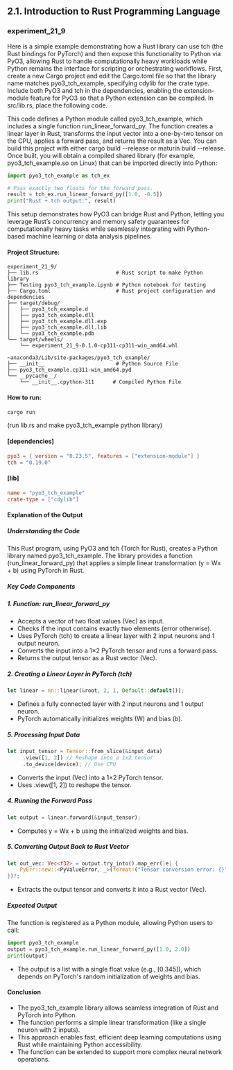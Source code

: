## 2.1. Introduction to Rust Programming Language

### experiment_21_9

Here is a simple example demonstrating how a Rust library can use tch (the Rust bindings for PyTorch) and then expose this functionality to Python via PyO3, allowing Rust to handle computationally heavy workloads while Python remains the interface for scripting or orchestrating workflows. First, create a new Cargo project and edit the Cargo.toml file so that the library name matches pyo3_tch_example, specifying cdylib for the crate type. Include both PyO3 and tch in the dependencies, enabling the extension-module feature for PyO3 so that a Python extension can be compiled. In src/lib.rs, place the following code.

This code defines a Python module called pyo3_tch_example, which includes a single function run_linear_forward_py. The function creates a linear layer in Rust, transforms the input vector into a one-by-two tensor on the CPU, applies a forward pass, and returns the result as a Vec. You can build this project with either cargo build --release or maturin build --release. Once built, you will obtain a compiled shared library (for example, pyo3_tch_example.so on Linux) that can be imported directly into Python:

```python
import pyo3_tch_example as tch_ex

# Pass exactly two floats for the forward pass.
result = tch_ex.run_linear_forward_py([1.0, -0.5])
print("Rust + tch output:", result)
```

This setup demonstrates how PyO3 can bridge Rust and Python, letting you leverage Rust’s concurrency and memory safety guarantees for computationally heavy tasks while seamlessly integrating with Python-based machine learning or data analysis pipelines.

#### Project Structure:

```plaintext
experiment_21_9/
├── lib.rs                         # Rust script to make Python library
├── Testing pyo3_tch_example.ipynb # Python notebook for testing
├── Cargo.toml                     # Rust project configuration and dependencies
├── target/debug/
│   ├── pyo3_tch_example.d
│   ├── pyo3_tch_example.dll
│   ├── pyo3_tch_example.dll.exp
│   ├── pyo3_tch_example.dll.lib
│   └── pyo3_tch_example.pdb
└── target/wheels/
    └── experiment_21_9-0.1.0-cp311-cp311-win_amd64.whl

~anaconda3/Lib/site-packages/pyo3_tch_example/
├── __init__                       # Python Source File
├── pyo3_tch_example.cp311-win_amd64.pyd
└── __pycache__/
    └── __init__.cpython-311      # Compiled Python File
```

#### How to run:

```powershell
cargo run 
```

(run lib.rs and make pyo3_tch_example python library)
  
#### [dependencies]

```toml
pyo3 = { version = "0.23.5", features = ["extension-module"] }
tch = "0.19.0"
```
#### [lib]

```toml
name = "pyo3_tch_example"
crate-type = ["cdylib"]
```
#### Explanation of the Output

##### Understanding the Code
This Rust program, using PyO3 and tch (Torch for Rust), creates a Python library named pyo3_tch_example. The library provides a function (run_linear_forward_py) that applies a simple linear transformation (y = Wx + b) using PyTorch in Rust.

##### Key Code Components

##### 1. Function: run_linear_forward_py

* Accepts a vector of two float values (Vec<f32>) as input.
* Checks if the input contains exactly two elements (error otherwise).
* Uses PyTorch (tch) to create a linear layer with 2 input neurons and 1 output neuron.
* Converts the input into a 1×2 PyTorch tensor and runs a forward pass.
* Returns the output tensor as a Rust vector (Vec<f32>).

##### 2. Creating a Linear Layer in PyTorch (tch)

```rust
let linear = nn::linear(&root, 2, 1, Default::default());
```

* Defines a fully connected layer with 2 input neurons and 1 output neuron.
* PyTorch automatically initializes weights (W) and bias (b).

##### 5. Processing Input Data

```rust
let input_tensor = Tensor::from_slice(&input_data)
     .view([1, 2]) // Reshape into a 1x2 tensor
     .to_device(device); // Use CPU
```

* Converts the input (Vec<f32>) into a 1×2 PyTorch tensor.
* Uses .view([1, 2]) to reshape the tensor.

##### 4. Running the Forward Pass

```rust
let output = linear.forward(&input_tensor);
```

* Computes y = Wx + b using the initialized weights and bias.

##### 5. Converting Output Back to Rust Vector

```rust
let out_vec: Vec<f32> = output.try_into().map_err(|e| {
    PyErr::new::<PyValueError, _>(format!("Tensor conversion error: {}", e))
})?;
```

* Extracts the output tensor and converts it into a Rust vector (Vec<f32>).
  
##### Expected Output
The function is registered as a Python module, allowing Python users to call:

```python
import pyo3_tch_example
output = pyo3_tch_example.run_linear_forward_py([1.0, 2.0])
print(output)
```

* The output is a list with a single float value (e.g., [0.345]), which depends on PyTorch's random initialization of weights and bias.
 
#### Conclusion
* The pyo3_tch_example library allows seamless integration of Rust and PyTorch into Python.
* The function performs a simple linear transformation (like a single neuron with 2 inputs).
* This approach enables fast, efficient deep learning computations using Rust while maintaining Python accessibility.
* The function can be extended to support more complex neural network operations.






